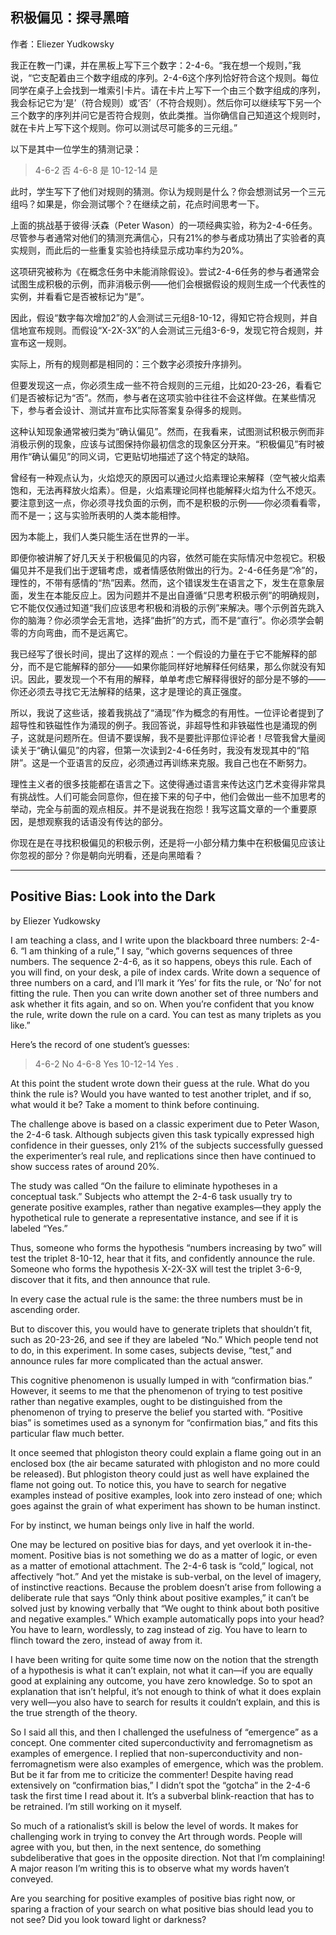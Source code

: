 ## 积极偏见：探寻黑暗

作者：Eliezer Yudkowsky

我正在教一门课，并在黑板上写下三个数字：2-4-6。“我在想一个规则，”我说，“它支配着由三个数字组成的序列。2-4-6这个序列恰好符合这个规则。每位同学在桌子上会找到一堆索引卡片。请在卡片上写下一个由三个数字组成的序列，我会标记它为‘是’（符合规则）或‘否’（不符合规则）。然后你可以继续写下另一个三个数字的序列并问它是否符合规则，依此类推。当你确信自己知道这个规则时，就在卡片上写下这个规则。你可以测试尽可能多的三元组。”

以下是其中一位学生的猜测记录：

> 4-6-2 否
> 4-6-8 是
> 10-12-14 是

此时，学生写下了他们对规则的猜测。你认为规则是什么？你会想测试另一个三元组吗？如果是，你会测试哪个？在继续之前，花点时间思考一下。

上面的挑战基于彼得·沃森（Peter Wason）的一项经典实验，称为2-4-6任务。尽管参与者通常对他们的猜测充满信心，只有21%的参与者成功猜出了实验者的真实规则，而此后的一些重复实验也持续显示成功率约为20%。

这项研究被称为《在概念任务中未能消除假设》。尝试2-4-6任务的参与者通常会试图生成积极的示例，而非消极示例——他们会根据假设的规则生成一个代表性的实例，并看看它是否被标记为“是”。

因此，假设“数字每次增加2”的人会测试三元组8-10-12，得知它符合规则，并自信地宣布规则。而假设“X-2X-3X”的人会测试三元组3-6-9，发现它符合规则，并宣布这一规则。

实际上，所有的规则都是相同的：三个数字必须按升序排列。

但要发现这一点，你必须生成一些不符合规则的三元组，比如20-23-26，看看它们是否被标记为“否”。然而，参与者在这项实验中往往不会这样做。在某些情况下，参与者会设计、测试并宣布比实际答案复杂得多的规则。

这种认知现象通常被归类为“确认偏见”。然而，在我看来，试图测试积极示例而非消极示例的现象，应该与试图保持你最初信念的现象区分开来。“积极偏见”有时被用作“确认偏见”的同义词，它更贴切地描述了这个特定的缺陷。

曾经有一种观点认为，火焰熄灭的原因可以通过火焰素理论来解释（空气被火焰素饱和，无法再释放火焰素）。但是，火焰素理论同样也能解释火焰为什么不熄灭。要注意到这一点，你必须寻找负面的示例，而不是积极的示例——你必须看看零，而不是一；这与实验所表明的人类本能相悖。

因为本能上，我们人类只能生活在世界的一半。

即便你被讲解了好几天关于积极偏见的内容，依然可能在实际情况中忽视它。积极偏见并不是我们出于逻辑考虑，或者情感依附做出的行为。2-4-6任务是“冷”的，理性的，不带有感情的“热”因素。然而，这个错误发生在语言之下，发生在意象层面，发生在本能反应上。因为问题并不是出自遵循“只思考积极示例”的明确规则，它不能仅仅通过知道“我们应该思考积极和消极的示例”来解决。哪个示例首先跳入你的脑海？你必须学会无言地，选择“曲折”的方式，而不是“直行”。你必须学会朝零的方向弯曲，而不是远离它。

我已经写了很长时间，提出了这样的观点：一个假设的力量在于它不能解释的部分，而不是它能解释的部分——如果你能同样好地解释任何结果，那么你就没有知识。因此，要发现一个不有用的解释，单单考虑它解释得很好的部分是不够的——你还必须去寻找它无法解释的结果，这才是理论的真正强度。

所以，我说了这些话，接着我挑战了“涌现”作为概念的有用性。一位评论者提到了超导性和铁磁性作为涌现的例子。我回答说，非超导性和非铁磁性也是涌现的例子，这就是问题所在。但请不要误解，我不是要批评那位评论者！尽管我曾大量阅读关于“确认偏见”的内容，但第一次读到2-4-6任务时，我没有发现其中的“陷阱”。这是一个亚语言的反应，必须通过再训练来克服。我自己也在不断努力。

理性主义者的很多技能都在语言之下。这使得通过语言来传达这门艺术变得非常具有挑战性。人们可能会同意你，但在接下来的句子中，他们会做出一些不加思考的举动，完全与前面的观点相反。并不是说我在抱怨！我写这篇文章的一个重要原因，是想观察我的话语没有传达的部分。

你现在是在寻找积极偏见的积极示例，还是将一小部分精力集中在积极偏见应该让你忽视的部分？你是朝向光明看，还是向黑暗看？

---

## Positive Bias: Look into the Dark

by Eliezer Yudkowsky

I am teaching a class, and I write upon the blackboard three numbers: 2-4-6. “I am thinking of a rule,” I say, “which governs sequences of three numbers. The sequence 2-4-6, as it so happens, obeys this rule. Each of you will find, on your desk, a pile of index cards. Write down a sequence of three numbers on a card, and I’ll mark it ‘Yes’ for fits the rule, or ‘No’ for not fitting the rule. Then you can write down another set of three numbers and ask whether it fits again, and so on. When you’re confident that you know the rule, write down the rule on a card. You can test as many triplets as you like.”

Here’s the record of one student’s guesses:

> 4-6-2 No
> 4-6-8 Yes
> 10-12-14 Yes .

At this point the student wrote down their guess at the rule. What do you think the rule is? Would you have wanted to test another triplet, and if so, what would it be? Take a moment to think before continuing.

The challenge above is based on a classic experiment due to Peter Wason, the 2-4-6 task. Although subjects given this task typically expressed high confidence in their guesses, only 21% of the subjects successfully guessed the experimenter’s real rule, and replications since then have continued to show success rates of around 20%.

The study was called “On the failure to eliminate hypotheses in a conceptual task.” Subjects who attempt the 2-4-6 task usually try to generate positive examples, rather than negative examples—they apply the hypothetical rule to generate a representative instance, and see if it is labeled “Yes.”

Thus, someone who forms the hypothesis “numbers increasing by two” will test the triplet 8-10-12, hear that it fits, and confidently announce the rule. Someone who forms the hypothesis X-2X-3X will test the triplet 3-6-9, discover that it fits, and then announce that rule.

In every case the actual rule is the same: the three numbers must be in ascending order.

But to discover this, you would have to generate triplets that shouldn’t fit, such as 20-23-26, and see if they are labeled “No.” Which people tend not to do, in this experiment. In some cases, subjects devise, “test,” and announce rules far more complicated than the actual answer.

This cognitive phenomenon is usually lumped in with “confirmation bias.” However, it seems to me that the phenomenon of trying to test positive rather than negative examples, ought to be distinguished from the phenomenon of trying to preserve the belief you started with. “Positive bias” is sometimes used as a synonym for “confirmation bias,” and fits this particular flaw much better.

It once seemed that phlogiston theory could explain a flame going out in an enclosed box (the air became saturated with phlogiston and no more could be released). But phlogiston theory could just as well have explained the flame not going out. To notice this, you have to search for negative examples instead of positive examples, look into zero instead of one; which goes against the grain of what experiment has shown to be human instinct.

For by instinct, we human beings only live in half the world.

One may be lectured on positive bias for days, and yet overlook it in-the-moment. Positive bias is not something we do as a matter of logic, or even as a matter of emotional attachment. The 2-4-6 task is “cold,” logical, not affectively “hot.” And yet the mistake is sub-verbal, on the level of imagery, of instinctive reactions. Because the problem doesn’t arise from following a deliberate rule that says “Only think about positive examples,” it can’t be solved just by knowing verbally that “We ought to think about both positive and negative examples.” Which example automatically pops into your head? You have to learn, wordlessly, to zag instead of zig. You have to learn to flinch toward the zero, instead of away from it.

I have been writing for quite some time now on the notion that the strength of a hypothesis is what it can’t explain, not what it can—if you are equally good at explaining any outcome, you have zero knowledge. So to spot an explanation that isn’t helpful, it’s not enough to think of what it does explain very well—you also have to search for results it couldn’t explain, and this is the true strength of the theory.

So I said all this, and then I challenged the usefulness of “emergence” as a concept. One commenter cited superconductivity and ferromagnetism as examples of emergence. I replied that non-superconductivity and non-ferromagnetism were also examples of emergence, which was the problem. But be it far from me to criticize the commenter! Despite having read extensively on “confirmation bias,” I didn’t spot the “gotcha” in the 2-4-6 task the first time I read about it. It’s a subverbal blink-reaction that has to be retrained. I’m still working on it myself.

So much of a rationalist’s skill is below the level of words. It makes for challenging work in trying to convey the Art through words. People will agree with you, but then, in the next sentence, do something subdeliberative that goes in the opposite direction. Not that I’m complaining! A major reason I’m writing this is to observe what my words haven’t conveyed.

Are you searching for positive examples of positive bias right now, or sparing a fraction of your search on what positive bias should lead you to not see? Did you look toward light or darkness?